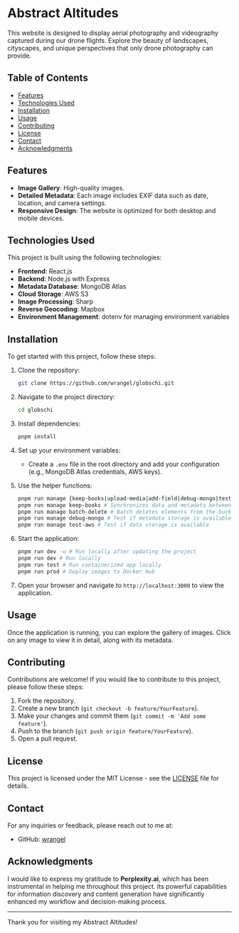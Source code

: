 # Abstract Altitudes

This website is designed to display aerial photography and videography captured during our drone flights. Explore the beauty of landscapes, cityscapes, and unique perspectives that only drone photography can provide.

## Table of Contents

- [Features](#features)
- [Technologies Used](#technologies-used)
- [Installation](#installation)
- [Usage](#usage)
- [Contributing](#contributing)
- [License](#license)
- [Contact](#contact)
- [Acknowledgments](#acknowledgments)

## Features

- **Image Gallery**: High-quality images.
- **Detailed Metadata**: Each image includes EXIF data such as date, location, and camera settings.
- **Responsive Design**: The website is optimized for both desktop and mobile devices.

## Technologies Used

This project is built using the following technologies:

- **Frontend**: React.js
- **Backend**: Node.js with Express
- **Metadata Database**: MongoDB Atlas
- **Cloud Storage**: AWS S3
- **Image Processing**: Sharp
- **Reverse Geocoding**: Mapbox
- **Environment Management**: dotenv for managing environment variables

## Installation

To get started with this project, follow these steps:

1. Clone the repository:

   ```bash
   git clone https://github.com/wrangel/globschi.git
   ```

2. Navigate to the project directory:

   ```bash
   cd globschi
   ```

3. Install dependencies:

   ```bash
   pnpm install
   ```

4. Set up your environment variables:

   - Create a `.env` file in the root directory and add your configuration (e.g., MongoDB Atlas credentials, AWS keys).

5. Use the helper functions:

   ```bash
   pnpm run manage {keep-books|upload-media|add-field|debug-mongo|test-aws}
   pnpm run manage keep-books # Synchronizes data and metadata between and within data and metadata storages
   pnpm run manage batch-delete # Batch deletes elements from the bucket with the original media. Use with caution.
   pnpm run manage debug-mongo # Test if metadata storage is available
   pnpm run manage test-aws # Test if data storage is available
   ```

6. Start the application:

   ```bash
   pnpm run dev -u # Run locally after updating the project
   pnpm run dev # Run locally
   pnpm run test # Run containerized app locally
   pnpm run prod # Deploy images to Docker Hub
   ```

7. Open your browser and navigate to `http://localhost:3000` to view the application.

## Usage

Once the application is running, you can explore the gallery of images. Click on any image to view it in detail, along with its metadata.

## Contributing

Contributions are welcome! If you would like to contribute to this project, please follow these steps:

1. Fork the repository.
2. Create a new branch (`git checkout -b feature/YourFeature`).
3. Make your changes and commit them (`git commit -m 'Add some feature'`).
4. Push to the branch (`git push origin feature/YourFeature`).
5. Open a pull request.

## License

This project is licensed under the MIT License - see the [LICENSE](LICENSE) file for details.

## Contact

For any inquiries or feedback, please reach out to me at:

- GitHub: [wrangel](https://github.com/wrangel)

## Acknowledgments

I would like to express my gratitude to **Perplexity.ai**, which has been instrumental in helping me throughout this project. Its powerful capabilities for information discovery and content generation have significantly enhanced my workflow and decision-making process.

---

Thank you for visiting my Abstract Altitudes!
